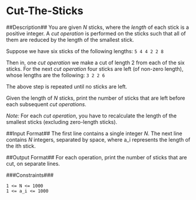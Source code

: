 Cut-The-Sticks
======
##Description##
You are given _N_ sticks, where the _length_ of each stick is a positive
integer. A _cut operation_ is performed on the sticks such that all of them are
reduced by the length of the smallest stick.

Suppose we have six sticks of the following lengths:
`5 4 4 2 2 8`

Then in, one _cut operation_ we make a cut of length 2 from each of the six
sticks. For the next _cut operation_ four sticks are left (of non-zero length),
whose lengths are the following:
`3 2 2 6`

The above step is repeated until no sticks are left.

Given the length of _N_ sticks, print the number of sticks that are left before
each subsequent _cut operations_.

_Note:_ For each _cut operation_, you have to recalculate the length of the
smallest sticks (excluding zero-length sticks).

##Input Format##
The first line contains a single integer _N_.
The next line contains _N_ integers, separated by space, where a_i represents
the length of the ith stick.

##Output Format##
For each operation, print the number of sticks that are cut, on separate lines.

###Constraints###
```
1 <= N <= 1000
1 <= a_i <= 1000
```
